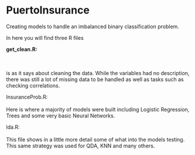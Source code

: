 # PuertoInsurance
Creating models to handle an imbalanced binary classification problem.


In here you will find three R files

<p style="font-weight: bold;">get_clean.R:</p> <br> <br>
      is as it says about cleaning the data. While the variables had no description, there was still a lot of missing data to be handled         as well as tasks such as checking correlations.
      
InsuranceProb.R:<br> <br>
      Here is where a majority of models were built including Logistic Regression, Trees and some very basic Neural Networks.
      
lda.R:<br> <br>
      This file shows in a little more detail some of what into the models testing. This same strategy was used for QDA, KNN and many           others. 


